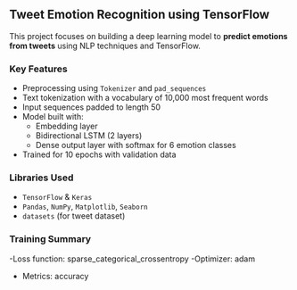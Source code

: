 ## Tweet Emotion Recognition using TensorFlow

This project focuses on building a deep learning model to **predict emotions from tweets** using NLP techniques and TensorFlow.

### Key Features

- Preprocessing using `Tokenizer` and `pad_sequences`
- Text tokenization with a vocabulary of 10,000 most frequent words
- Input sequences padded to length 50
- Model built with:
  - Embedding layer
  - Bidirectional LSTM (2 layers)
  - Dense output layer with softmax for 6 emotion classes
- Trained for 10 epochs with validation data

### Libraries Used

- `TensorFlow` & `Keras`
- `Pandas`, `NumPy`, `Matplotlib`, `Seaborn`
- `datasets` (for tweet dataset)

### **Training Summary**

-Loss function: sparse_categorical_crossentropy
-Optimizer: adam
- Metrics: accuracy
